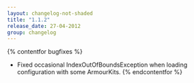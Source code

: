 ```yaml
---
layout: changelog-not-shaded
title: "1.1.2"
release_date: 27-04-2012
group: changelog
---
```


{% contentfor bugfixes %}
* Fixed occasional IndexOutOfBoundsException when loading configuration with some ArmourKits.
{% endcontentfor %}
